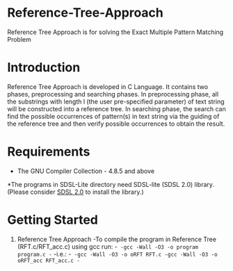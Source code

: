 # Reference-Tree-Approach
Reference Tree Approach is for solving the Exact Multiple Pattern Matching Problem

# Introduction
Reference Tree Approach is developed in C Language. It contains two phases, preprocessing and searching phases. In preprocessing phase, all the substrings with length l (the user pre-specified parameter) of text string will be constructed into a reference tree. In searching phase, the search can find the possible occurrences of pattern(s) in text string via the guiding of the reference tree and then verify possible occurrences to obtain the result.

# Requirements
- The GNU Compiler Collection - 4.8.5 and above

*The programs in SDSL-Lite directory need SDSL-lite (SDSL 2.0) library.
(Please consider [SDSL 2.0](https://github.com/simongog/sdsl-lite) to install the library.)

# Getting Started
1. Reference Tree Approach
   -To compile the program in Reference Tree (RFT.c/RFT_acc.c) using gcc run:
   -```
   -gcc -Wall -O3 -o program program.c
   -```
   -i.e.:
   -```
   -gcc -Wall -O3 -o oRFT RFT.c
   -gcc -Wall -O3 -o oRFT_acc RFT_acc.c
   -```
